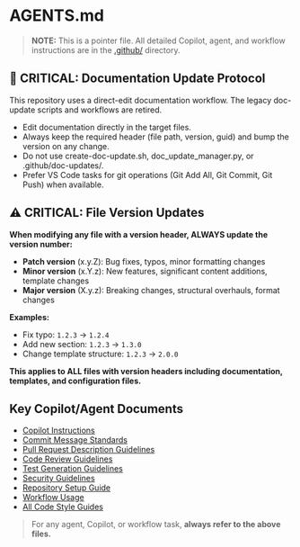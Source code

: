 <!-- file: AGENTS.md -->
<!-- version: 2.2.1 -->
<!-- guid: 2e7c1a4b-5d3f-4b8c-9e1f-7a6b2c3d4e5f -->

# AGENTS.md

> **NOTE:** This is a pointer file. All detailed Copilot, agent, and workflow instructions are in
> the [.github/](.github/) directory.

## 🚨 CRITICAL: Documentation Update Protocol

This repository uses a direct-edit documentation workflow. The legacy doc-update scripts and
workflows are retired.

- Edit documentation directly in the target files.
- Always keep the required header (file path, version, guid) and bump the version on any change.
- Do not use create-doc-update.sh, doc_update_manager.py, or .github/doc-updates/.
- Prefer VS Code tasks for git operations (Git Add All, Git Commit, Git Push) when available.

## ⚠️ CRITICAL: File Version Updates

**When modifying any file with a version header, ALWAYS update the version number:**

- **Patch version** (x.y.Z): Bug fixes, typos, minor formatting changes
- **Minor version** (x.Y.z): New features, significant content additions, template changes
- **Major version** (X.y.z): Breaking changes, structural overhauls, format changes

**Examples:**

- Fix typo: `1.2.3` → `1.2.4`
- Add new section: `1.2.3` → `1.3.0`
- Change template structure: `1.2.3` → `2.0.0`

**This applies to ALL files with version headers including documentation, templates, and
configuration files.**

## Key Copilot/Agent Documents

- [Copilot Instructions](.github/copilot-instructions.md)
- [Commit Message Standards](.github/commit-messages.md)
- [Pull Request Description Guidelines](.github/pull-request-descriptions.md)
- [Code Review Guidelines](.github/review-selection.md)
- [Test Generation Guidelines](.github/test-generation.md)
- [Security Guidelines](.github/security-guidelines.md)
- [Repository Setup Guide](.github/repository-setup.md)
- [Workflow Usage](.github/workflow-usage.md)
- [All Code Style Guides](.github/)

> For any agent, Copilot, or workflow task, **always refer to the above files.**
